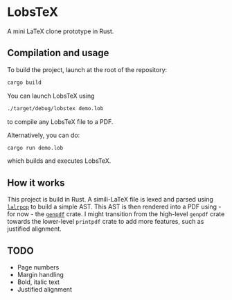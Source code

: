 # LobsTeX
A mini LaTeX clone prototype in Rust.

## Compilation and usage
To build the project, launch at the root of the repository:
```bash
cargo build
```
You can launch LobsTeX using
```bash
./target/debug/lobstex demo.lob
```
to compile any LobsTeX file to a PDF.

Alternatively, you can do:
```bash
cargo run demo.lob
```
which builds and executes LobsTeX.

## How it works
This project is build in Rust. A simili-LaTeX file is lexed and parsed using [`lalrpop`](https://github.com/lalrpop/lalrpop) to build a simple AST. This AST is then rendered into a PDF using - for now - the [`genpdf`](https://github.com/dabega/genpdf-rs) crate. I might transition from the high-level `genpdf` crate towards the lower-level `printpdf` crate to add more features, such as justified alignment.

## TODO
- Page numbers
- Margin handling
- Bold, italic text
- Justified alignment